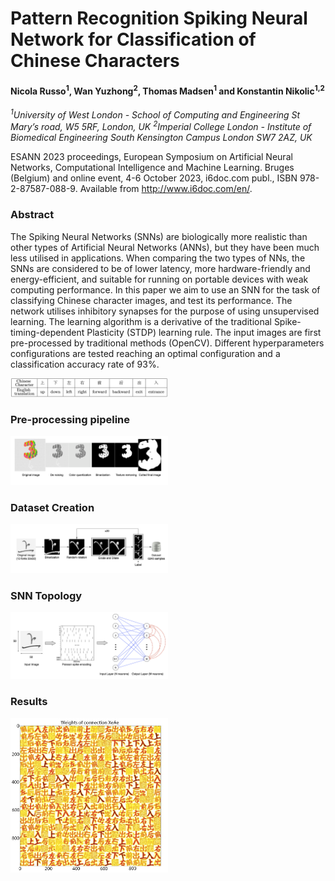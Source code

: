 # Pattern Recognition Spiking Neural Network for Classification of Chinese Characters

#### Nicola Russo<sup>1</sup>, Wan Yuzhong<sup>2</sup>, Thomas Madsen<sup>1</sup> and Konstantin Nikolic<sup>1,2</sup>

<i><sup>1</sup>University of West London - School of Computing and Engineering St Mary’s road, W5 5RF, London, UK</i>
<i><sup>2</sup>Imperial College London - Institute of Biomedical Engineering South Kensington Campus London SW7 2AZ, UK</i>

ESANN 2023 proceedings, European Symposium on Artificial Neural Networks, Computational Intelligence and Machine Learning. Bruges (Belgium) and online event, 4-6 October 2023, i6doc.com publ., ISBN 978-2-87587-088-9. Available from http://www.i6doc.com/en/.


### Abstract 
The Spiking Neural Networks (SNNs) are biologically more realistic than other types of Artificial Neural Networks (ANNs), but they have been much less utilised in applications. When comparing the two types of NNs, the SNNs are considered to be of lower latency, more hardware-friendly and energy-efficient, and suitable for running on portable devices with weak computing performance. In this paper we aim to use an SNN for the task of classifying Chinese character images, and test its performance. The network utilises inhibitory synapses for the purpose of using unsupervised learning. The learning algorithm is a derivative of the traditional Spike-timing-dependent Plasticity (STDP) learning rule. The input images are first pre-processed by traditional methods (OpenCV). Different hyperparameters configurations are tested reaching an optimal configuration and a classification accuracy rate of 93%.

<img src="doc/images/characters.png" alt="Chinese characters for public transport directions" style="float: top; margin-right: 10px; width:50%" />

### Pre-processing pipeline

<img src="doc/images/preprocess.png" alt="Preprocessing pipeline" style="float: top; margin-right: 10px; width:50%" />


### Dataset Creation

<img src="doc/images/dataset_creation.png" alt="Dataset creation" style="float: top; margin-right: 10px; width:50%" />


### SNN Topology

<img src="doc/images/SNN_topology.png" alt="SNN topology" style="float: top; margin-right: 10px; width:50%" />

### Results

<img src="doc/images/weights_400.jpg" alt="SNN trained weights" style="float: top; margin-right: 10px; width:50%" />


